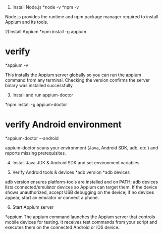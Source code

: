 1) Install Node.js
*node -v
*npm -v

Node.js provides the runtime and npm package manager required to install Appium and its tools.

2)Install Appium
*npm install -g appium
# verify
*appium -v

This installs the Appium server globally so you can run the appium command from any terminal. Checking the version confirms the server binary was installed successfully.

3) Install and run appium-doctor

*npm install -g appium-doctor
# verify Android environment
*appium-doctor --android

appium-doctor scans your environment (Java, Android SDK, adb, etc.) and reports missing prerequisites.

4) Install Java JDK & Android SDK and set environment variables

5) Verify Android tools & devices
*adb version
*adb devices

adb version ensures platform-tools are installed and on PATH; adb devices lists connected/emulator devices so Appium can target them. If the device shows unauthorized, accept USB debugging on the device; if no devices appear, start an emulator or connect a phone.

6) Start Appium server

*appium
The appium command launches the Appium server that controls mobile devices for testing.
It receives test commands from your script and executes them on the connected Android or iOS device.


